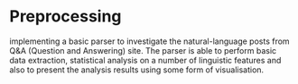 # Preprocessing
implementing a basic parser to investigate the natural-language posts from Q&A (Question and Answering) site. The parser is able to perform basic data extraction, statistical analysis on a number of linguistic features and also to present the analysis results using some form of visualisation.
